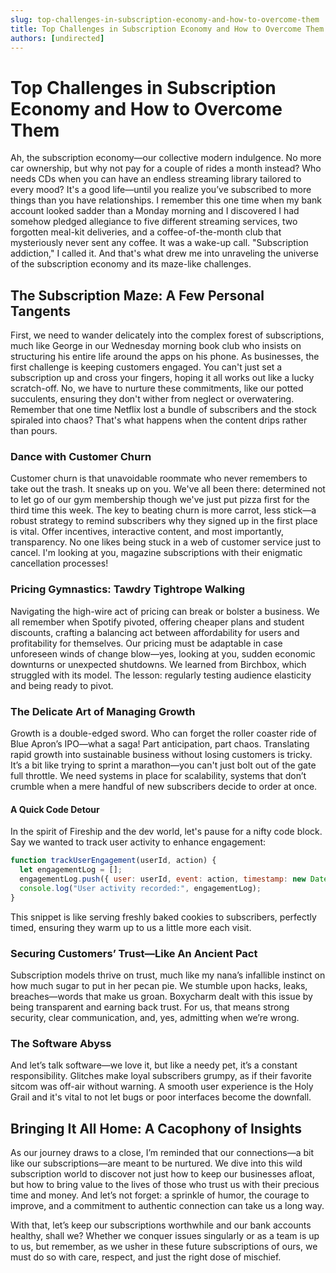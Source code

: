 ```yaml
---
slug: top-challenges-in-subscription-economy-and-how-to-overcome-them
title: Top Challenges in Subscription Economy and How to Overcome Them
authors: [undirected]
---
```



# Top Challenges in Subscription Economy and How to Overcome Them

Ah, the subscription economy—our collective modern indulgence. No more car ownership, but why not pay for a couple of rides a month instead? Who needs CDs when you can have an endless streaming library tailored to every mood? It's a good life—until you realize you’ve subscribed to more things than you have relationships. I remember this one time when my bank account looked sadder than a Monday morning and I discovered I had somehow pledged allegiance to five different streaming services, two forgotten meal-kit deliveries, and a coffee-of-the-month club that mysteriously never sent any coffee. It was a wake-up call. "Subscription addiction," I called it. And that's what drew me into unraveling the universe of the subscription economy and its maze-like challenges.

## The Subscription Maze: A Few Personal Tangents

First, we need to wander delicately into the complex forest of subscriptions, much like George in our Wednesday morning book club who insists on structuring his entire life around the apps on his phone. As businesses, the first challenge is keeping customers engaged. You can't just set a subscription up and cross your fingers, hoping it all works out like a lucky scratch-off. No, we have to nurture these commitments, like our potted succulents, ensuring they don't wither from neglect or overwatering. Remember that one time Netflix lost a bundle of subscribers and the stock spiraled into chaos? That's what happens when the content drips rather than pours. 

### Dance with Customer Churn

Customer churn is that unavoidable roommate who never remembers to take out the trash. It sneaks up on you. We've all been there: determined not to let go of our gym membership though we've just put pizza first for the third time this week. The key to beating churn is more carrot, less stick—a robust strategy to remind subscribers why they signed up in the first place is vital. Offer incentives, interactive content, and most importantly, transparency. No one likes being stuck in a web of customer service just to cancel. I'm looking at you, magazine subscriptions with their enigmatic cancellation processes!

### Pricing Gymnastics: Tawdry Tightrope Walking

Navigating the high-wire act of pricing can break or bolster a business. We all remember when Spotify pivoted, offering cheaper plans and student discounts, crafting a balancing act between affordability for users and profitability for themselves. Our pricing must be adaptable in case unforeseen winds of change blow—yes, looking at you, sudden economic downturns or unexpected shutdowns. We learned from Birchbox, which struggled with its model. The lesson: regularly testing audience elasticity and being ready to pivot.

### The Delicate Art of Managing Growth

Growth is a double-edged sword. Who can forget the roller coaster ride of Blue Apron’s IPO—what a saga! Part anticipation, part chaos. Translating rapid growth into sustainable business without losing customers is tricky. It’s a bit like trying to sprint a marathon—you can't just bolt out of the gate full throttle. We need systems in place for scalability, systems that don’t crumble when a mere handful of new subscribers decide to order at once.

#### A Quick Code Detour

In the spirit of Fireship and the dev world, let's pause for a nifty code block. Say we wanted to track user activity to enhance engagement:

```javascript
function trackUserEngagement(userId, action) {
  let engagementLog = [];
  engagementLog.push({ user: userId, event: action, timestamp: new Date() });
  console.log("User activity recorded:", engagementLog);
}
```

This snippet is like serving freshly baked cookies to subscribers, perfectly timed, ensuring they warm up to us a little more each visit.

### Securing Customers’ Trust—Like An Ancient Pact

Subscription models thrive on trust, much like my nana’s infallible instinct on how much sugar to put in her pecan pie. We stumble upon hacks, leaks, breaches—words that make us groan. Boxycharm dealt with this issue by being transparent and earning back trust. For us, that means strong security, clear communication, and, yes, admitting when we’re wrong. 

### The Software Abyss

And let’s talk software—we love it, but like a needy pet, it’s a constant responsibility. Glitches make loyal subscribers grumpy, as if their favorite sitcom was off-air without warning. A smooth user experience is the Holy Grail and it's vital to not let bugs or poor interfaces become the downfall.

## Bringing It All Home: A Cacophony of Insights

As our journey draws to a close, I’m reminded that our connections—a bit like our subscriptions—are meant to be nurtured. We dive into this wild subscription world to discover not just how to keep our businesses afloat, but how to bring value to the lives of those who trust us with their precious time and money. And let’s not forget: a sprinkle of humor, the courage to improve, and a commitment to authentic connection can take us a long way.

With that, let’s keep our subscriptions worthwhile and our bank accounts healthy, shall we? Whether we conquer issues singularly or as a team is up to us, but remember, as we usher in these future subscriptions of ours, we must do so with care, respect, and just the right dose of mischief.